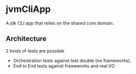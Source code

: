 # jvmCliApp

A jdk CLI app that relies on the shared core domain.

## Architecture

2 kinds of tests are possible
- Orchestration tests against test double (no frameworks).
- End to End tests against fraweworks and real I/O